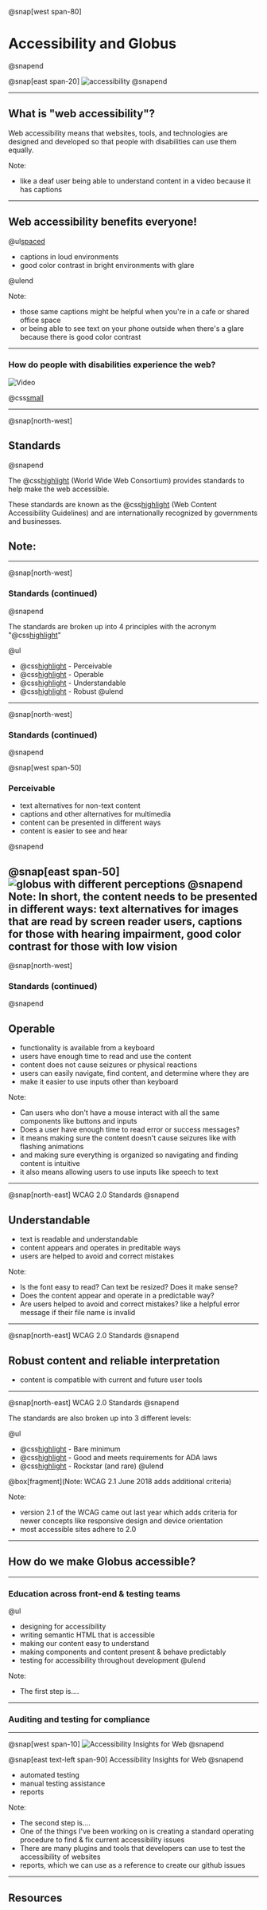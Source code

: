 @snap[west span-80]
# Accessibility and Globus
@snapend

@snap[east span-20]
![accessibility](assets/img/accessibility-logo.svg)
@snapend

---

## What is "web accessibility"?

Web accessibility means that websites, tools, and technologies are designed and developed so that people with disabilities can use them equally.

Note:
- like a deaf user being able to understand content in a video because it has captions

---

## Web accessibility benefits everyone!

@ul[spaced](false)

- captions in loud environments
- good color contrast in bright environments with glare

@ulend

Note:
- those same captions might be helpful when you're in a cafe or shared office space
- or being able to see text on your phone outside when there's a glare because there is good color contrast

---

### How do people with disabilities experience the web?

![Video](https://www.youtube.com/embed/3f31oufqFSM)

@css[small](https://www.w3.org/WAI/perspective-videos/)

---
@snap[north-west]
## Standards
@snapend

The @css[highlight](W3C) (World Wide Web Consortium) provides standards to help make the web accessible.

These standards are known as the @css[highlight](WCAG) (Web Content Accessibility Guidelines) and are internationally recognized by governments and businesses.

Note:
- 
---

@snap[north-west]
### Standards (continued)
@snapend

The standards are broken up into 4 principles with the acronym "@css[highlight](POUR)"

@ul
- @css[highlight](P) - Perceivable
- @css[highlight](O) - Operable
- @css[highlight](U) - Understandable
- @css[highlight](R) - Robust
@ulend

---

@snap[north-west]
### Standards (continued)
@snapend

@snap[west span-50]
### Perceivable

- text alternatives for non-text content
- captions and other alternatives for multimedia
- content can be presented in different ways
- content is easier to see and hear

@snapend

@snap[east span-50]
![globus with different perceptions](assets/img/globus-perceivable.png)
@snapend
Note:
In short, the content needs to be presented in different ways: text alternatives for images that are read by screen reader users, captions for those with hearing impairment, good color contrast for those with low vision
---

@snap[north-west]
### Standards (continued)
@snapend

## Operable

- functionality is available from a keyboard
- users have enough time to read and use the content
- content does not cause seizures or physical reactions
- users can easily navigate, find content, and determine where they are
- make it easier to use inputs other than keyboard

Note:
- Can users who don't have a mouse interact with all the same components like buttons and inputs
- Does a user have enough time to read error or success messages?
- it means making sure the content doesn't cause seizures like with flashing animations
- and making sure everything is organized so navigating and finding content is intuitive
- it also means allowing users to use inputs like speech to text
---

@snap[north-east]
WCAG 2.0 Standards
@snapend

## Understandable

- text is readable and understandable
- content appears and operates in preditable ways
- users are helped to avoid and correct mistakes

Note:
- Is the font easy to read? Can text be resized? Does it make sense?
- Does the content appear and operate in a predictable way?
- Are users helped to avoid and correct mistakes? like a helpful error message if their file name is invalid
---

@snap[north-east]
WCAG 2.0 Standards
@snapend

## Robust content and reliable interpretation

- content is compatible with current and future user tools

---

@snap[north-east]
WCAG 2.0 Standards
@snapend

The standards are also broken up into 3 different levels:

@ul
- @css[highlight](A) - Bare minimum
- @css[highlight](AA) - Good and meets requirements for ADA laws
- @css[highlight](AAA) - Rockstar (and rare)
@ulend

@box[fragment](Note: WCAG 2.1 June 2018 adds additional criteria)

Note:
- version 2.1 of the WCAG came out last year which adds criteria for newer concepts like responsive design and device orientation
- most accessible sites adhere to 2.0

---

## How do we make Globus accessible?

---

### Education across front-end & testing teams

@ul
- designing for accessibility
- writing semantic HTML that is accessible
- making our content easy to understand
- making components and content present & behave predictably
- testing for accessibility throughout development
@ulend

Note:
- The first step is....
---

### Auditing and testing for compliance

---

@snap[west span-10]
![Accessibility Insights for Web](assets/img/accessibilityinsights.png)
@snapend

@snap[east text-left span-90]
Accessibility Insights for Web
@snapend

- automated testing
- manual testing assistance
- reports

Note:
- The second step is....
- One of the things I've been working on is creating a standard operating procedure to find & fix current accessibility issues
- There are many plugins and tools that developers can use to test the accessibility of websites
- reports, which we can use as a reference to create our github issues
---

## Resources

